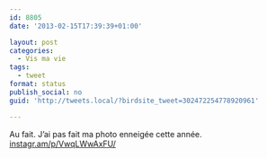 ```yaml
---
id: 8805
date: '2013-02-15T17:39:39+01:00'

layout: post
categories:
  - Vis ma vie
tags:
  - tweet
format: status
publish_social: no
guid: 'http://tweets.local/?birdsite_tweet=302472254778920961'

---
```


Au fait. J’ai pas fait ma photo enneigée cette année. [instagr.am/p/VwqLWwAxFU/](http://instagr.am/p/VwqLWwAxFU/)